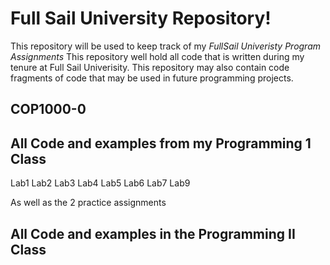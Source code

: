 # Full Sail University Repository!

This repository will be used to keep track of my _FullSail Univeristy Program Assignments_ 
This repository well hold all code that is written during my tenure at Full Sail Univerisity.  This repository may also contain code fragments of code that may be used in future programming projects.

## COP1000-0

## All Code and examples from my Programming 1 Class

Lab1
Lab2
Lab3
Lab4
Lab5
Lab6
Lab7
Lab9

As well as the 2 practice assignments

## All Code and examples in the Programming II Class


